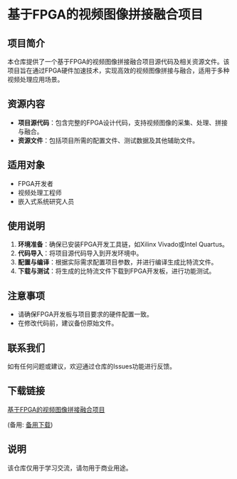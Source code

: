 # 基于FPGA的视频图像拼接融合项目

## 项目简介
本仓库提供了一个基于FPGA的视频图像拼接融合项目源代码及相关资源文件。该项目旨在通过FPGA硬件加速技术，实现高效的视频图像拼接与融合，适用于多种视频处理应用场景。

## 资源内容
- **项目源代码**：包含完整的FPGA设计代码，支持视频图像的采集、处理、拼接与融合。
- **资源文件**：包括项目所需的配置文件、测试数据及其他辅助文件。

## 适用对象
- FPGA开发者
- 视频处理工程师
- 嵌入式系统研究人员

## 使用说明
1. **环境准备**：确保已安装FPGA开发工具链，如Xilinx Vivado或Intel Quartus。
2. **代码导入**：将项目源代码导入到开发环境中。
3. **配置与编译**：根据实际需求配置项目参数，并进行编译生成比特流文件。
4. **下载与测试**：将生成的比特流文件下载到FPGA开发板，进行功能测试。

## 注意事项
- 请确保FPGA开发板与项目要求的硬件配置一致。
- 在修改代码前，建议备份原始文件。

## 联系我们
如有任何问题或建议，欢迎通过仓库的Issues功能进行反馈。

## 下载链接
[基于FPGA的视频图像拼接融合项目](https://pan.quark.cn/s/a65fa8debb25) 

(备用: [备用下载](https://pan.baidu.com/s/1NQoVHez-XxDFQIWPZpF2Ag?pwd=1234))

## 说明

该仓库仅用于学习交流，请勿用于商业用途。

